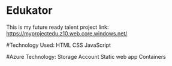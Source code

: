 # Edukator
This is my future ready talent project
link: https://myprojectedu.z10.web.core.windows.net/

#Technology Used:
HTML
CSS
JavaScript

#Azure Technology:
Storage Account
Static web app
Containers

